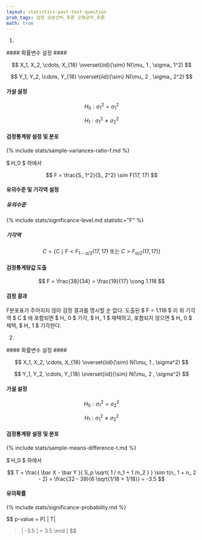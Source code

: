 ```yaml
---
layout: statistics-past-test-question
prob_tags: 검정 모분산비_추론 모평균차_추론
math: true
---
```

1)

<div>
#### 확률변수 설정 ####

$$ X_1, X_2, \cdots, X_{18} \overset{iid}{\sim} N(\mu_ 1 , \sigma_ 1^2) $$

$$ Y_1, Y_2, \cdots, Y_{18} \overset{iid}{\sim} N(\mu_ 2 , \sigma_ 2^2) $$

#### 가설 설정 ####

$$ H_ 0 : \sigma_ 1^2 = \sigma_ 1^2 $$

$$ H_ 1 : \sigma_ 1^2 \neq \sigma_ 2^2 $$

#### 검정통계량 설정 및 분포 ####

{% include stats/sample-variances-ratio-f.md %}

$ H_0 $ 하에서

$$ F = \frac{S_ 1^2}{S_ 2^2} \sim F(17, 17) $$

#### 유의수준 및 기각역 설정 ####

##### 유의수준 #####

{% include stats/significance-level.md statistic="F" %}

##### 기각역 #####

$$ C = \{ C \mid F < F_ {1 - \alpha / 2} (17, 17)\text{  또는 }C > F_ {\alpha / 2} (17, 17) \} $$

#### 검정통계량값 도출 ####

$$ F = \frac{38}{34} = \frac{19}{17} \cong 1.118 $$

#### 검정 결과 ####

F분포표가 주어지지 않아 검정 결과를 명시할 순 없다.
도출된 $ F = 1.118 $ 이 위 기각역 $ C $ 에 포함되면 $ H_ 0 $ 기각, $ H_ 1 $ 채택하고,
포함되지 않으면 $ H_ 0 $ 채택, $ H_ 1 $ 기각한다.

</div>

2)

<div>
#### 확률변수 설정 ####

$$ X_1, X_2, \cdots, X_{18} \overset{iid}{\sim} N(\mu_ 1 , \sigma^2) $$

$$ Y_1, Y_2, \cdots, Y_{18} \overset{iid}{\sim} N(\mu_ 2 , \sigma^2) $$

#### 가설 설정 ####

$$ H_ 0 : \sigma_ 1^2 = \sigma_ 2^2 $$

$$ H_ 1 : \sigma_ 1^2 \neq \sigma_ 2^2 $$

#### 검정통계량 설정 및 분포 ####

{% include stats/sample-means-difference-t.md %}

$ H_0 $ 하에서

$$ T = \frac{ \bar X - \bar Y }{ S_p \sqrt{ 1 / n_1 + 1 /n_2 } } \sim t(n_ 1 + n_ 2 - 2) = \frac{32 - 39}{6 \sqrt{1/18 + 1/18}} = -3.5 $$

#### 유의확률 ####

{% include stats/significance-probability.md %}

$$ p-value = P[ |
T|
 > |
 -3.5
 | = 3.5 \mid ] $$

</div>